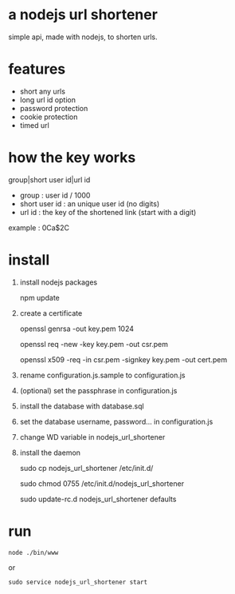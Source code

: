 a nodejs url shortener
=============================
simple api, made with nodejs, to shorten urls.


features
=============================
- short any urls
- long url id option
- password protection
- cookie protection
- timed url


how the key works
=============================
group|short user id|url id

- group : user id / 1000
- short user id : an unique user id (no digits)
- url id : the key of the shortened link (start with a digit)

example : 0Ca$2C


install
=============================
1) install nodejs packages

	npm update



2) create a certificate

	openssl genrsa -out key.pem 1024

	openssl req -new -key key.pem -out csr.pem

	openssl x509 -req -in csr.pem -signkey key.pem -out cert.pem



3) rename configuration.js.sample to configuration.js   



4) (optional) set the passphrase in configuration.js



5) install the database with database.sql



6) set the database username, password... in configuration.js



7) change WD variable in nodejs_url_shortener



8) install the daemon

	sudo cp nodejs_url_shortener /etc/init.d/
	
	sudo chmod 0755 /etc/init.d/nodejs_url_shortener
	
	sudo update-rc.d nodejs_url_shortener defaults


run
=============================

    node ./bin/www
    
or
    
    sudo service nodejs_url_shortener start

